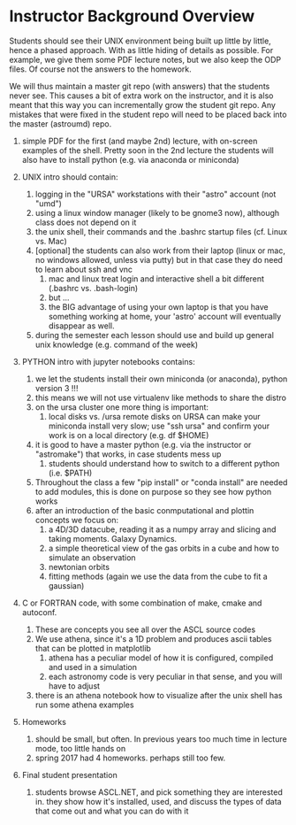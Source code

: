 # Instructor Background Overview

Students should see their UNIX environment being built up little by
little, hence a phased approach. With as little hiding of details as
possible. For example, we give them some PDF lecture notes, but we
also keep the ODP files. Of course not the answers to the homework. 

We will thus maintain a master git repo (with answers) that the
students never see.  This causes a bit of extra work on the
instructor, and it is also meant that this way you can incrementally
grow the student git repo.  Any mistakes that were fixed in the
student repo will need to be placed back into the master (astroumd)
repo.

1) simple PDF for the first (and maybe 2nd) lecture, with on-screen examples of the shell.
Pretty soon in the 2nd lecture the students will also have to install python (e.g. via
anaconda or miniconda)

2) UNIX intro should contain:

   1) logging in the "URSA" workstations with their "astro" account (not "umd")
   1) using a linux window manager (likely to be gnome3 now), although class does not depend on it
   1) the unix shell, their commands and the .bashrc startup files (cf. Linux vs. Mac)
   1) [optional] the students can also work from their laptop (linux or mac, no windows allowed, unless via putty)
   but in that case they do need to learn about ssh and vnc
       1) mac and linux treat login and interactive shell a bit different (.bashrc vs. .bash-login)
       2) but ...
       3) the BIG advantage of using your own laptop is that you have something working at home, your
       	  'astro' account will eventually disappear as well.
   1) during the semester each lesson should use and build up general unix knowledge (e.g. command of the week)
   
3) PYTHON intro with jupyter notebooks contains:

   1) we let the students install their own miniconda (or anaconda), python version 3 !!! 
   1) this means we will not use virtualenv like methods to share the distro
   1) on the ursa cluster one more thing is important:
      1) local disks vs. /ursa remote disks on URSA can make your miniconda install very slow; use "ssh ursa" and
      	 confirm your work is on a local directory (e.g. df $HOME)
   1) it is good to have a master python (e.g. via the instructor or "astromake") that works, in case students mess up
      1) students should understand how to switch to a different python (i.e. $PATH)
   1) Throughout the class a few "pip install" or "conda install" are needed to add modules, this is done on purpose so they
   see how python works
   1) after an introduction of the basic conmputational and plottin concepts we focus on:
      1) a 4D/3D datacube, reading it as a numpy array and slicing and taking moments. Galaxy Dynamics.
      1) a simple theoretical view of the gas orbits in a cube and how to simulate an observation 
      1) newtonian orbits
      1) fitting methods (again we use the data from the cube to fit a gaussian)
      

4) C or FORTRAN code, with some combination of make, cmake and autoconf.

   1) These are concepts you see all over the ASCL source codes
   2) We use athena, since it's a 1D problem and produces ascii tables that can be plotted in matplotlib
      1) athena has a peculiar model of how it is configured, compiled and used in a simulation
      2) each astronomy code is very peculiar in that sense, and you will have to adjust
   3) there is an athena notebook how to visualize after the unix shell has run some athena examples


5) Homeworks
   1) should be small, but often. In previous years too much time in lecture mode, too little hands on
   2) spring 2017 had 4 homeworks. perhaps still too few.

6) Final student presentation

   1) students browse ASCL.NET, and pick something they are interested in. they show how it's installed, used, and discuss the
      types of data that come out and what you can do with it
